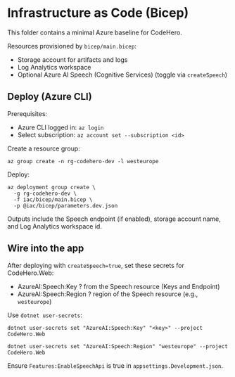 # Infrastructure as Code (Bicep)

This folder contains a minimal Azure baseline for CodeHero.

Resources provisioned by `bicep/main.bicep`:
- Storage account for artifacts and logs
- Log Analytics workspace
- Optional Azure AI Speech (Cognitive Services) (toggle via `createSpeech`)

## Deploy (Azure CLI)

Prerequisites:
- Azure CLI logged in: `az login`
- Select subscription: `az account set --subscription <id>`

Create a resource group:

```
az group create -n rg-codehero-dev -l westeurope
```

Deploy:

```
az deployment group create \
  -g rg-codehero-dev \
  -f iac/bicep/main.bicep \
  -p @iac/bicep/parameters.dev.json
```

Outputs include the Speech endpoint (if enabled), storage account name, and Log Analytics workspace id.

## Wire into the app

After deploying with `createSpeech=true`, set these secrets for CodeHero.Web:

- AzureAI:Speech:Key ? from the Speech resource (Keys and Endpoint)
- AzureAI:Speech:Region ? region of the Speech resource (e.g., `westeurope`)

Use `dotnet user-secrets`:

```
dotnet user-secrets set "AzureAI:Speech:Key" "<key>" --project CodeHero.Web

dotnet user-secrets set "AzureAI:Speech:Region" "westeurope" --project CodeHero.Web
```

Ensure `Features:EnableSpeechApi` is true in `appsettings.Development.json`.
